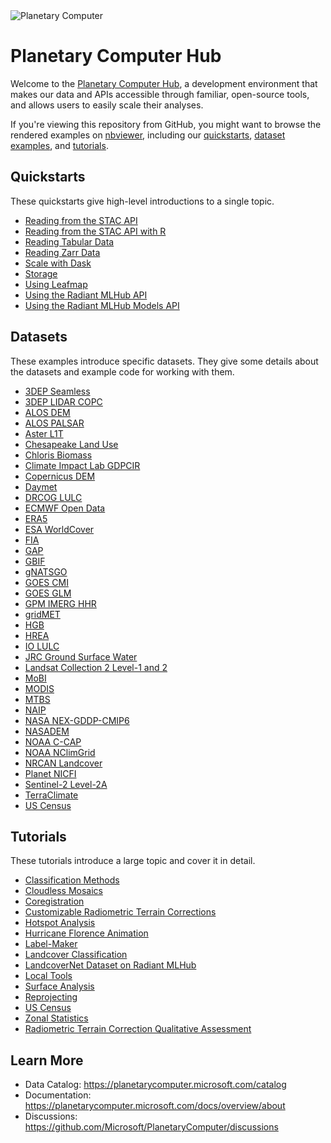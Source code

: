 <img src="https://ai4edatasetspublicassets.blob.core.windows.net/assets/aod_images/planetary_computer_header_800w.png" alt="Planetary Computer"/>

# Planetary Computer Hub

Welcome to the [Planetary Computer Hub](http://planetarycomputer.microsoft.com/compute), a development environment that makes our data and APIs accessible through familiar, open-source tools, and allows users to easily scale their analyses.

If you're viewing this repository from GitHub, you might want to browse the rendered examples on [nbviewer](https://nbviewer.org/github/Microsoft/PlanetaryComputerExamples/tree/main/), including our [quickstarts](https://nbviewer.org/github/microsoft/PlanetaryComputerExamples/tree/main/quickstarts/), [dataset examples](https://nbviewer.org/github/microsoft/PlanetaryComputerExamples/tree/main/datasets/), and [tutorials](https://nbviewer.org/github/microsoft/PlanetaryComputerExamples/tree/main/tutorials/).

## Quickstarts

These quickstarts give high-level introductions to a single topic.

* [Reading from the STAC API](quickstarts/reading-stac.ipynb)
* [Reading from the STAC API with R](quickstarts/reading-stac-r.ipynb)
* [Reading Tabular Data](quickstarts/reading-tabular-data.ipynb)
* [Reading Zarr Data](quickstarts/reading-zarr-data.ipynb)
* [Scale with Dask](quickstarts/scale-with-dask.ipynb)
* [Storage](quickstarts/storage.ipynb)
* [Using Leafmap](quickstarts/leafmap-example.ipynb)
* [Using the Radiant MLHub API](quickstarts/using-radiant-mlhub-api.ipynb)
* [Using the Radiant MLHub Models API](quickstarts/using-radiant-mlhub-models-api.ipynb)

## Datasets

These examples introduce specific datasets. They give some details about the datasets and example code for working with them.

* [3DEP Seamless](datasets/3dep/3dep-seamless-example.ipynb)
* [3DEP LIDAR COPC](datasets/3dep-lidar/3dep-lidar-cog-example.ipynb)
* [ALOS DEM](datasets/alos-dem/alos-dem-example.ipynb)
* [ALOS PALSAR](datasets/alos-palsar/alos-palsar-example.ipynb)
* [Aster L1T](datasets/aster-l1t/aster-l1t-example.ipynb)
* [Chesapeake Land Use](datasets/chesapeake/chesapeake-example.ipynb)
* [Chloris Biomass](datasets/chloris-biomass/chloris-biomass-example.ipynb)
* [Climate Impact Lab GDPCIR](datasets/cil-gdpcir/cil-gdpcir-example.ipynb)
* [Copernicus DEM](datasets/copernicus-dem/copernicus-dem-example.ipynb)
* [Daymet](datasets/daymet/daymet-example.ipynb)
* [DRCOG LULC](datasets/drcog-lulc/drcog-lulc-example.ipynb)
* [ECMWF Open Data](datasets/ecmwf-forecast/ecmwf-forecast-example.ipynb)
* [ERA5](datasets/era5/era5-example.ipynb)
* [ESA WorldCover](datasets/esa-worldcover/esa-worldcover-example.ipynb)
* [FIA](datasets/fia/fia-example.ipynb)
* [GAP](datasets/gap/gap-example.ipynb)
* [GBIF](datasets/gbif/gbif-example.ipynb)
* [gNATSGO](datasets/gnatsgo/gnatsgo-example.ipynb)
* [GOES CMI](datasets/goes/goes-cmi-example.ipynb)
* [GOES GLM](datasets/goes/goes-gml-example.ipynb)
* [GPM IMERG HHR](datasets/gpm-imerg-hhr/gpm-imerg-hhr-example.ipynb)
* [gridMET](datasets/gridmet/gridmet-example.ipynb)
* [HGB](datasets/hgb/hgb-example.ipynb)
* [HREA](datasets/hrea/hrea-example.ipynb)
* [IO LULC](datasets/io-lulc/io-lulc-example.ipynb)
* [JRC Ground Surface Water](datsaets/jrc-gsw/jrc-gsw-example.ipynb)
* [Landsat Collection 2 Level-1 and 2](datasets/landsat-c2/landsat-c2-example.ipynb)
* [MoBI](datasets/mobi/mobi-example.ipynb)
* [MODIS](datasets/modis/modis-vegetation-example.ipynb)
* [MTBS](datasets/mtbs/mtbs-example.ipynb)
* [NAIP](datasets/naip/naip-example.ipynb)
* [NASA NEX-GDDP-CMIP6](datasets/nasa-nex-gddp-cmip6/nasa-nex-gddp-cmip6-example.ipynb)
* [NASADEM](datasets/nasadem/nasadem-example.ipynb)
* [NOAA C-CAP](datasets/noaa-c-cap/noaa-c-cap-example.ipynb)
* [NOAA NClimGrid](datasets/noaa-nclimgrid/noaa-nclimgrid-example.ipynb)
* [NRCAN Landcover](datasets/nrcan-landcover/nrcan-landcover-example.ipynb)
* [Planet NICFI](datasets/planet-nicfi/planet-nicfi-example.ipynb)
* [Sentinel-2 Level-2A](datasets/sentinel-2-l2a/sentinel-2-l2a-example.ipynb)
* [TerraClimate](datasets/terraclimate/terraclimate-example.ipynb)
* [US Census](datasets/us-census/us-census-example.ipynb)

## Tutorials

These tutorials introduce a large topic and cover it in detail.

* [Classification Methods](tutorials/xarray-spatial_classification-methods.ipynb)
* [Cloudless Mosaics](tutorials/cloudless-mosaic-sentinel2.ipynb)
* [Coregistration](tutorials/coregistration.ipynb)
* [Customizable Radiometric Terrain Corrections](tutorials/customizable-rtc-sentinel1.ipynb)
* [Hotspot Analysis](tutorials/ndvi_hotspots.ipynb)
* [Hurricane Florence Animation](tutorials/hurricane-florence-animation.ipynb)
* [Label-Maker](tutorials/label-maker-dask.ipynb)
* [Landcover Classification](tutorials/landcover.ipynb)
* [LandcoverNet Dataset on Radiant MLHub](tutorials/radiant-mlhub-landcovernet.ipynb)
* [Local Tools](tutorials/local-tools.ipynb)
* [Surface Analysis](tutorials/surface_analysis.ipynb)
* [Reprojecting](tutorials/reprojection.ipynb)
* [US Census](tutorials/census-data.ipynb)
* [Zonal Statistics](tutorials/zonal_statistics.ipynb)
* [Radiometric Terrain Correction Qualitative Assessment](tutorials/rtc-qualitative-assessment.ipynb)


## Learn More

* Data Catalog: https://planetarycomputer.microsoft.com/catalog
* Documentation: https://planetarycomputer.microsoft.com/docs/overview/about
* Discussions: https://github.com/Microsoft/PlanetaryComputer/discussions
